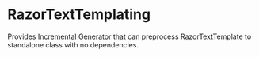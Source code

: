 # RazorTextTemplating

Provides [Incremental Generator](https://github.com/dotnet/roslyn/blob/main/docs/features/incremental-generators.md) that can preprocess RazorTextTemplate to standalone class with no dependencies.

